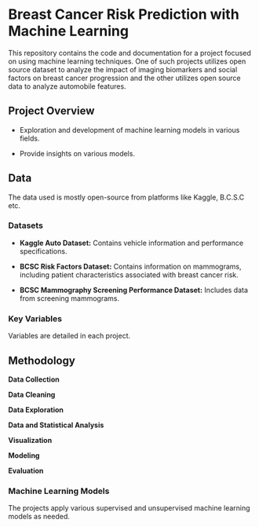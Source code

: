 # Breast Cancer Risk Prediction with Machine Learning

This repository contains the code and documentation for a project focused on  using machine learning techniques. One of such projects utilizes open source dataset to analyze the impact of imaging biomarkers and social factors on breast cancer progression and the other utilizes open source data to analyze automobile features.

## Project Overview

* Exploration and development of machine learning models in various fields.
   
* Provide insights on various models. 

## Data

The data used is mostly open-source from platforms like Kaggle, B.C.S.C etc. 

### Datasets

* **Kaggle Auto Dataset:** Contains vehicle information and performance specifications.

* **BCSC Risk Factors Dataset:** Contains information on mammograms, including patient characteristics associated with breast cancer risk. 
   
* **BCSC Mammography Screening Performance Dataset:** Includes data from screening mammograms. 

### Key Variables

Variables are detailed in each project.


## Methodology

   
  **Data Collection**
   
  **Data Cleaning**
   
  **Data Exploration**

  **Data and Statistical Analysis**

  **Visualization**
   
  **Modeling**
   
 **Evaluation**
   

### Machine Learning Models

The projects  apply various supervised and unsupervised machine learning models as needed.

